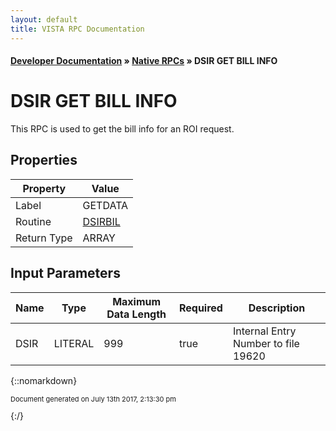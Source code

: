 ```yaml
---
layout: default
title: VISTA RPC Documentation
---
```


#### [Developer Documentation](../index) &#187; [Native RPCs](TableOfContents) &#187; DSIR GET BILL INFO<br/>
# DSIR GET BILL INFO

This RPC is used to get the bill info for an ROI request.

## Properties

Property | Value
--- | ---
Label | GETDATA
Routine | [DSIRBIL](http://code.osehra.org/dox/Routine_DSIRBIL_source.html)
Return Type | ARRAY


## Input Parameters

Name | Type | Maximum Data Length | Required | Description
--- | --- | --- | --- | ---
DSIR | LITERAL | 999 | true | Internal Entry Number to file 19620



{::nomarkdown} <br/><p style="font-size: 11px">Document generated on July 13th 2017, 2:13:30 pm</p>{:/}